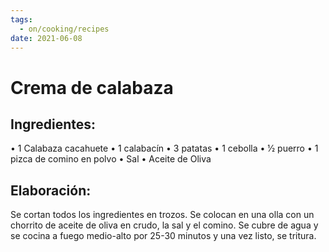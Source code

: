 ```yaml
---
tags:
  - on/cooking/recipes
date: 2021-06-08
---
```

# Crema de calabaza
## Ingredientes:
• 1 Calabaza cacahuete
• 1 calabacín
• 3 patatas
• 1 cebolla
• 1⁄2 puerro
• 1 pizca de comino en polvo
• Sal
• Aceite de Oliva
## Elaboración:
Se cortan todos los ingredientes en trozos. Se colocan en una olla con un chorrito de aceite de oliva
en crudo, la sal y el comino. Se cubre de agua y se cocina a fuego medio-alto por 25-30 minutos y una vez listo, se tritura.

